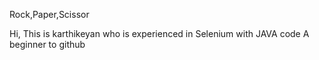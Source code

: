 Rock,Paper,Scissor

Hi, This is karthikeyan who is experienced in Selenium with JAVA code
A beginner to github

